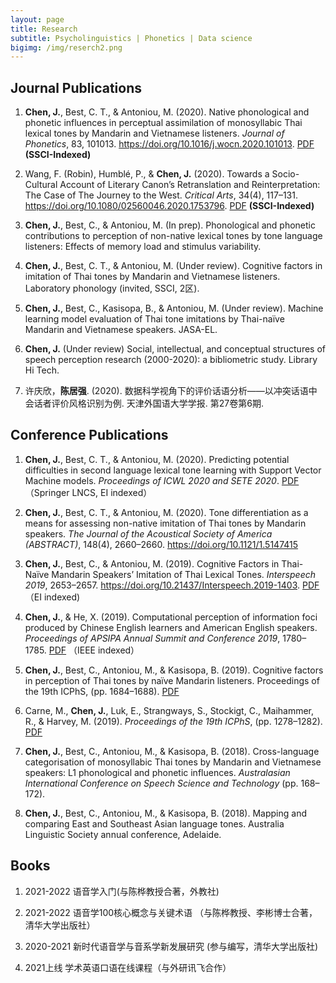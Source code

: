 ```yaml
---
layout: page
title: Research
subtitle: Psycholinguistics | Phonetics | Data science
bigimg: /img/reserch2.png
---
```


## Journal Publications

1. **Chen, J.**, Best, C. T., & Antoniou, M. (2020). Native phonological and phonetic influences in perceptual assimilation of monosyllabic Thai lexical tones by Mandarin and Vietnamese listeners. *Journal of Phonetics*, 83, 101013. https://doi.org/10.1016/j.wocn.2020.101013. [PDF](https://www.jianguoyun.com/p/DdRiHHkQo4epBxi0nvED) **(SSCI-Indexed)**

2. Wang, F. (Robin), Humblé, P., & **Chen, J.** (2020). Towards a Socio-Cultural Account of Literary Canon’s Retranslation and Reinterpretation: The Case of The Journey to the West. *Critical Arts*, 34(4), 117–131. https://doi.org/10.1080/02560046.2020.1753796.  [PDF](https://www.jianguoyun.com/p/DVzy1zAQo4epBxjFnvED) **(SSCI-Indexed)**

3. **Chen, J.**, Best, C., & Antoniou, M. (In prep). Phonological and phonetic contributions to perception of non-native lexical tones by tone language listeners: Effects of memory load and stimulus variability.

4. **Chen, J.**, Best, C. T., & Antoniou, M. (Under review). Cognitive factors in imitation of Thai tones by Mandarin and Vietnamese listeners. Laboratory phonology (invited, SSCI, 2区).

5. **Chen, J.**, Best, C., Kasisopa, B., & Antoniou, M. (Under review). Machine learning model evaluation of Thai tone imitations by Thai-naïve Mandarin and Vietnamese speakers. JASA-EL.

6. **Chen, J.** (Under review) Social, intellectual, and conceptual structures of speech perception research (2000-2020): a bibliometric study. Library Hi Tech.

 7. 许庆欣，**陈居强**. (2020). 数据科学视角下的评价话语分析——以冲突话语中会话者评价风格识别为例. 天津外国语大学学报. 第27卷第6期.


## Conference Publications

1. **Chen, J.**, Best, C. T., & Antoniou, M. (2020). Predicting potential difficulties in second language lexical tone learning with Support Vector Machine models. *Proceedings of ICWL 2020 and SETE 2020*. [PDF](https://www.jianguoyun.com/p/DSYCfVUQo4epBxiWoPED) （Springer LNCS, EI indexed）

2. **Chen, J.**, Best, C. T., & Antoniou, M. (2020). Tone differentiation as a means for assessing non-native imitation of Thai tones by Mandarin speakers. *The Journal of the Acoustical Society of America (ABSTRACT)*, 148(4), 2660–2660. https://doi.org/10.1121/1.5147415

3. **Chen, J.**, Best, C., & Antoniou, M. (2019). Cognitive Factors in Thai-Naïve Mandarin Speakers’ Imitation of Thai Lexical Tones. *Interspeech 2019*, 2653–2657. https://doi.org/10.21437/Interspeech.2019-1403. [PDF](https://www.jianguoyun.com/p/DRd7RVsQo4epBxiZoPED) （EI indexed)

4. **Chen, J.**, & He, X. (2019). Computational perception of information foci produced by Chinese English learners and American English speakers. *Proceedings of APSIPA Annual Summit and Conference 2019*, 1780–1785. [PDF](https://www.jianguoyun.com/p/DStDhq4Qo4epBxjHnvED) （IEEE indexed）

5. **Chen, J.**, Best, C., Antoniou, M., & Kasisopa, B. (2019). Cognitive factors in perception of Thai tones by naïve Mandarin listeners. Proceedings of the 19th ICPhS, (pp. 1684–1688). [PDF](https://www.jianguoyun.com/p/DVYZmCUQo4epBxjEnvED)

6. Carne, M., **Chen, J.**, Luk, E., Strangways, S., Stockigt, C., Maihammer, R., & Harvey, M. (2019). *Proceedings of the 19th ICPhS*, (pp. 1278–1282). [PDF](https://www.jianguoyun.com/p/DfUwjKgQo4epBxi_nvED)

7. **Chen, J.**, Best, C., Antoniou, M., & Kasisopa, B. (2018). Cross-language categorisation of monosyllabic Thai tones by Mandarin and Vietnamese speakers: L1 phonological and phonetic influences. *Australasian International Conference on Speech Science and Technology* (pp. 168–172).

8. **Chen, J.**, Best, C., Antoniou, M., & Kasisopa, B. (2018). Mapping and comparing East and Southeast Asian language tones. Australia Linguistic Society annual conference, Adelaide.


## Books

 1. 2021-2022 语音学入门(与陈桦教授合著，外教社)

 2. 2021-2022 语音学100核心概念与关键术语 （与陈桦教授、李彬博士合著，清华大学出版社）

 3. 2020-2021 新时代语音学与音系学新发展研究 (参与编写，清华大学出版社)

 4. 2021上线 学术英语口语在线课程（与外研讯飞合作）








